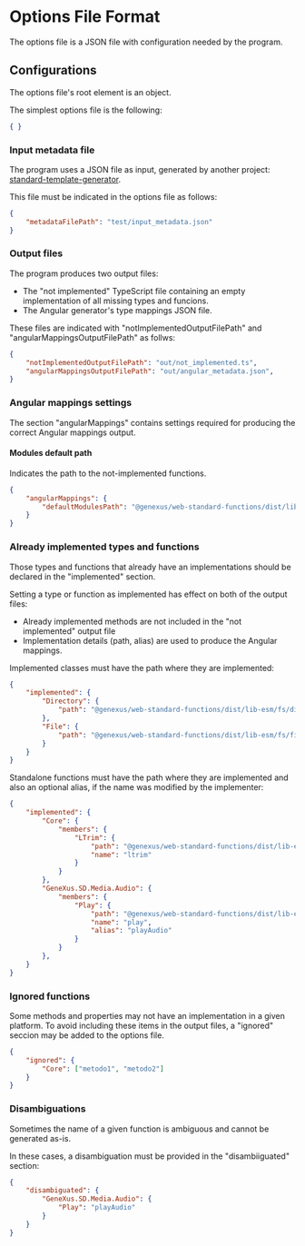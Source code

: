 # Options File Format

The options file is a JSON file with configuration needed by the program.

## Configurations

The options file's root element is an object.

The simplest options file is the following:

```json
{ }
```

### Input metadata file

The program uses a JSON file as input, generated by another project: [standard-template-generator](https://github.com/genexuslabs/standard-template-generator).

This file must be indicated in the options file as follows:

```json
{
    "metadataFilePath": "test/input_metadata.json"
}
```

### Output files

The program produces two output files:
 - The "not implemented" TypeScript file containing an empty implementation of all missing types and funcions.
 - The Angular generator's type mappings JSON file.

These files are indicated with "notImplementedOutputFilePath" and "angularMappingsOutputFilePath" as follws:

```json
{
    "notImplementedOutputFilePath": "out/not_implemented.ts",
    "angularMappingsOutputFilePath": "out/angular_metadata.json",
}
```

### Angular mappings settings

The section "angularMappings" contains settings required for producing the correct Angular mappings output.

#### Modules default path

Indicates the path to the not-implemented functions.

```json
{
	"angularMappings": {
        "defaultModulesPath": "@genexus/web-standard-functions/dist/lib-esm/not-implemented"
    }
}
```

### Already implemented types and functions

Those types and functions that already have an implementations should be declared in the "implemented" section.

Setting a type or function as implemented has effect on both of the output files:
 - Already implemented methods are not included in the "not implemented" output file
 - Implementation details (path, alias) are used to produce the Angular mappings.

Implemented classes must have the path where they are implemented:

```json
{
	"implemented": {
		"Directory": {
			"path": "@genexus/web-standard-functions/dist/lib-esm/fs/directory"
		},
		"File": {
			"path": "@genexus/web-standard-functions/dist/lib-esm/fs/file"
		}
	}
}
```

Standalone functions must have the path where they are implemented and also an optional alias, if the name was modified by the implementer:

```json
{
	"implemented": {
		"Core": {
			"members": {
				"LTrim": {
					"path": "@genexus/web-standard-functions/dist/lib-esm/text/ltrim",
					"name": "ltrim"
				}
			}
		},
		"GeneXus.SD.Media.Audio": {
			"members": {
				"Play": {
					"path": "@genexus/web-standard-functions/dist/lib-esm/media/audio/play",
					"name": "play",
					"alias": "playAudio"
				}
			}
		},
	}
}
```

### Ignored functions

Some methods and properties may not have an implementation in a given platform. To avoid including these items in the output files, a "ignored" seccion may be added to the options file.

```json
{
    "ignored": {
		"Core": ["metodo1", "metodo2"]
    }
}
```

### Disambiguations

Sometimes the name of a given function is ambiguous and cannot be generated as-is.

In these cases, a disambiguation must be provided in the "disambiiguated" section:

```json
{
    "disambiguated": {
		"GeneXus.SD.Media.Audio": {
			"Play": "playAudio"
		}
	}
}
```

